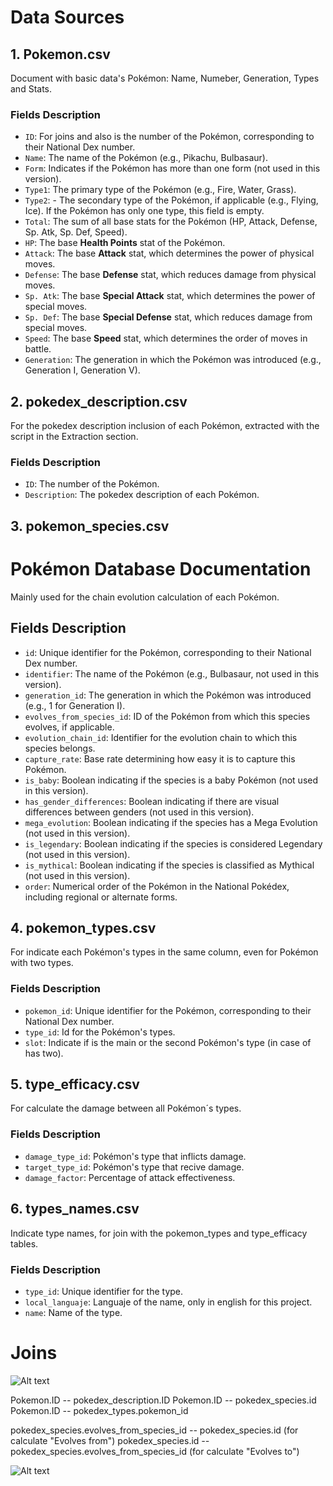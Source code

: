# Data Sources

## 1. Pokemon.csv

Document with basic data's Pokémon: Name, Numeber, Generation, Types and Stats.

### Fields Description

- `ID`: For joins and also is the number of the Pokémon, corresponding to their National Dex number.
- `Name`: The name of the Pokémon (e.g., Pikachu, Bulbasaur).
- `Form`: Indicates if the Pokémon has more than one form (not used in this version).
- `Type1`: The primary type of the Pokémon (e.g., Fire, Water, Grass).
- `Type2`: - The secondary type of the Pokémon, if applicable (e.g., Flying, Ice). If the Pokémon has only one type, this field is empty.
- `Total`: The sum of all base stats for the Pokémon (HP, Attack, Defense, Sp. Atk, Sp. Def, Speed).
- `HP`: The base **Health Points** stat of the Pokémon.
- `Attack`: The base **Attack** stat, which determines the power of physical moves.
- `Defense`: The base **Defense** stat, which reduces damage from physical moves.
- `Sp. Atk`: The base **Special Attack** stat, which determines the power of special moves.
- `Sp. Def`: The base **Special Defense** stat, which reduces damage from special moves.
- `Speed`: The base **Speed** stat, which determines the order of moves in battle.
- `Generation`: The generation in which the Pokémon was introduced (e.g., Generation I, Generation V).

## 2. pokedex_description.csv

For the pokedex description inclusion of each Pokémon, extracted with the script in the Extraction section.

### Fields Description

- `ID`: The number of the Pokémon.
- `Description`: The pokedex description of each Pokémon.

## 3. pokemon_species.csv

# Pokémon Database Documentation

Mainly used for the chain evolution calculation of each Pokémon.

## Fields Description

- `id`: Unique identifier for the Pokémon, corresponding to their National Dex number.
- `identifier`: The name of the Pokémon (e.g., Bulbasaur, not used in this version).
- `generation_id`: The generation in which the Pokémon was introduced (e.g., 1 for Generation I).
- `evolves_from_species_id`: ID of the Pokémon from which this species evolves, if applicable.
- `evolution_chain_id`: Identifier for the evolution chain to which this species belongs.
- `capture_rate`: Base rate determining how easy it is to capture this Pokémon.
- `is_baby`: Boolean indicating if the species is a baby Pokémon (not used in this version).
- `has_gender_differences`: Boolean indicating if there are visual differences between genders (not used in this version).
- `mega_evolution`: Boolean indicating if the species has a Mega Evolution (not used in this version).
- `is_legendary`: Boolean indicating if the species is considered Legendary (not used in this version).
- `is_mythical`: Boolean indicating if the species is classified as Mythical (not used in this version).
- `order`: Numerical order of the Pokémon in the National Pokédex, including regional or alternate forms.

## 4. pokemon_types.csv

For indicate each Pokémon's types in the same column, even for Pokémon with two types.

### Fields Description

- `pokemon_id`: Unique identifier for the Pokémon, corresponding to their National Dex number.
- `type_id`: Id for the Pokémon's types.
- `slot`: Indicate if is the main or the second Pokémon's type (in case of has two).

## 5. type_efficacy.csv

For calculate the damage between all Pokémon´s types.

### Fields Description

- `damage_type_id`: Pokémon's type that inflicts damage.
- `target_type_id`: Pokémon's type that recive damage.
- `damage_factor`: Percentage of attack effectiveness.

## 6. types_names.csv

Indicate type names, for join with the pokemon_types and type_efficacy tables.

### Fields Description

- `type_id`: Unique identifier for the type.
- `local_languaje`: Languaje of the name, only in english for this project.
- `name`: Name of the type.

# Joins

![Alt text](.Data/Schema_joins.extension)

Pokemon.ID *--* pokedex_description.ID
Pokemon.ID *--* pokedex_species.id
Pokemon.ID *--* pokedex_types.pokemon_id

pokedex_species.evolves_from_species_id *--* pokedex_species.id (for calculate "Evolves from")
pokedex_species.id *--* pokedex_species.evolves_from_species_id (for calculate "Evolves to")

![Alt text](.Data/Schema_ev_from_to.extension)
